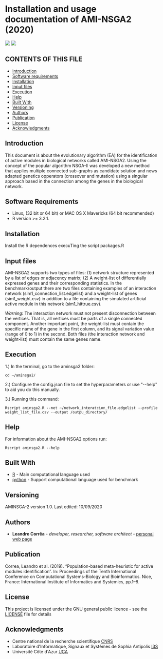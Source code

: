 # Installation and usage documentation of AMI-NSGA2 (2020)
![](https://img.shields.io/badge/last%20edited-10--09--202020-yellow.svg)
![](https://img.shields.io/badge/author-Leandro%20Corrêa-blue.svg)

## CONTENTS OF THIS FILE
* [Introduction](#introduction)
* [Software requirements](#software-requirements)
* [Installation](#installation)
* [Input files](#input-files)
* [Execution](#exectuion)
* [Help](#help)
* [Built With](#built-with)
* [Versioning](#versioning)
* [Authors](#authors)
* [Publication](#authors)
* [License](#license)
* [Acknowledgments](#authors)


## Introduction
This document is about the evolutionary algorithm (EA) for the identification of active modules in biological networks called AMI-NSGA2. Using the concept of the popular algorithm NSGA-II  was developed a new method that applies multiple connected sub-graphs as candidate solution and news adapted genetics opperators (crossover and mutation) using a singular approach based in the connection among the genes in the biological network.

## Software Requirements
* Linux, (32 bit or 64 bit) or MAC OS X Mavericks (64 bit recommended)
* R version >= 3.2.1.

## Installation
Install the R dependences execuTing the script packages.R

## Input files
AMI-NSGA2 supports two types of files: (1) network structure represented by a list of edges or adjacency matrix; (2) A weight-list of differentially expressed genes and their corresponding statistics. In the benchmark/output there are two files containing examples of an interaction network (sim1_connection_list.edgelist) and a weight-list of genes (sim1_weight.csv) in addition to a file containing the simulated artificial active module in this network (sim1_hittrue.csv). 

*Warning*:  The interaction network must not present disconnection between the vertices. That is, all vertices must be parts of a single connected component. Another important point, the weight-list must contain the specific name of the gene in the first column, and its signal variation value (range of 0 to 1) in the second. Both files (the interaction network and weight-list) must contain the same genes name.

## Execution

1.) In the terminal, go to the aminsga2 folder:
```
cd ~/aminsga2/
```
2.) Configure the config.json file to set the hyperparameters or use  "--help" to aid you do this manually.


3.) Running this command:
```
Rscript aminsga2.R --net ~/network_interatcion_file.edgelist --profile weight_list_file.csv --output /outpu_directory/
```

## Help

For information about the AMI-NSGA2 options run: 
```
Rscript aminsga2.R --help
```


## Built With

* [R](https://www.r-project.org/) - Main computational language used
* [python](https://www.python.org/) - Support computational language used for benchmark


## Versioning

AMINSGA-2 version 1.0. Last edited: 10/09/2020

## Authors

* **Leandro Corrêa** - *developer, researcher, software architect* - [personal web page](https://hscleandro.wixsite.com/professional)

## Publication
Correa, Leandro et al. (2019). “Population-based meta-heuristic for active modules identification”. In: Proceedings of the Tenth International Conference on Computational Systems-Biology and Bioinformatics. Nice, France: International Institute of Informatics and Systemics, pp.1–8.

## License

This project is licensed under the GNU general public licence - see the [LICENSE](https://github.com/hscleandro/ami-nsga2/blob/master/LICENSE) file for details

## Acknowledgments

* Centre national de la recherche scientifique [CNRS](http://http://www.cnrs.fr/)
* Laboratoire d'Informatique, Signaux et Systèmes de Sophia Antipolis [I3S](https://www.i3s.unice.fr/en)
* Université Côte d'Azur [UCA](https://univ-cotedazur.fr/)
